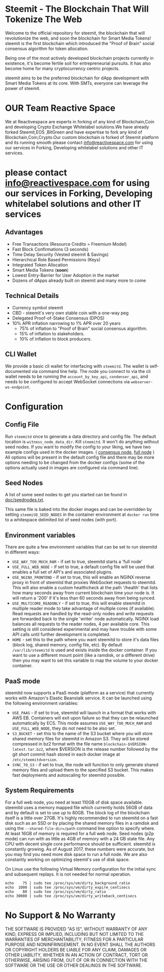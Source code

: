 # Steemit - The Blockchain That Will Tokenize The Web

Welcome to the official repository for steemit, the blockchain that will revolutionize the web, and soon the blockchain for Smart Media Tokens!
steemit is the first blockchain which introduced the "Proof of Brain" social consensus algorithm for token allocation.

Being one of the most actively developed blockchain projects currently in existence, it's become fertile soil for entrepreneurial pursuits. It has also become home for many cryptocurrency centric projects.

steemit aims to be the preferred blockchain for dApp development with Smart Media Tokens at its core. With SMTs, everyone can leverage the power of steemit.

# OUR Team Reactive Space

We at Reactivespace are experts in forking of any kind of Blockchain,Coin and developing Crypto Exchange  Whitelabel solutions.We have already forked Steemit,EOS ,BitGreen and have expertise to fork any kind of Blockchain,Coin,Crypto.Our custom  blockchain is forked of Steemit platform and its running smooth 
please contact info@reactivespace.com for using our services in Forking, Developing whitelabel solutions and other IT services.

# please contact info@reactivespace.com for using our services in Forking, Developing whitelabel solutions and other IT services 


## Advantages

* Free Transactions (Resource Credits = Freemium Model)
* Fast Block Confirmations (3 seconds)
* Time Delay Security (Vested steemit & Savings)
* Hierarchical Role Based Permissions (Keys)
* Integrated Token Allocation
* Smart Media Tokens (**soon**)
* Lowest Entry-Barrier for User Adoption in the market
* Dozens of dApps already built on steemit and many more to come

## Technical Details


* Currency symbol steemit
* CBD - steemit's very own stable coin with a one-way peg
* Delegated Proof-of-Stake Consensus (DPOS)
* 10% APR inflation narrowing to 1% APR over 20 years
    * 75% of inflation to "Proof of Brain" social consensus algorithm.
    * 15% of inflation to stakeholders.
    * 10% of inflation to block producers.

## CLI Wallet

We provide a basic cli wallet for interfacing with `steemitd`. The wallet is self-documented via command line help. The node you connect to via the cli wallet needs to be running the `account_by_key_api`, `condenser_api`, and needs to be configured to accept WebSocket connections via `webserver-ws-endpoint`.


# Configuration

## Config File

Run `steemitd` once to generate a data directory and config file. The default location is `witness_node_data_dir`. Kill `steemitd`. It won't do anything without seed nodes. If you want to modify the config to your liking, we have two example configs used in the docker images. ( [consensus node](contrib/config-for-docker.ini), [full node](contrib/fullnode.config.ini) ) All options will be present in the default config file and there may be more options needing to be changed from the docker configs (some of the options actually used in images are configured via command line).

## Seed Nodes

A list of some seed nodes to get you started can be found in
[doc/seednodes.txt](doc/seednodes.txt).

This same file is baked into the docker images and can be overridden by
setting `steemitD_SEED_NODES` in the container environment at `docker run`
time to a whitespace delimited list of seed nodes (with port).


## Environment variables

There are quite a few environment variables that can be set to run steemitd in different ways:

* `USE_WAY_TOO_MUCH_RAM` - if set to true, steemitd starts a 'full node'
* `USE_FULL_WEB_NODE` - if set to true, a default config file will be used that enables a full set of API's and associated plugins.
* `USE_NGINX_FRONTEND` - if set to true, this will enable an NGINX reverse proxy in front of steemitd that proxies WebSocket requests to steemitd. This will also enable a custom healthcheck at the path '/health' that lists how many seconds away from current blockchain time your node is. It will return a '200' if it's less than 60 seconds away from being synced.
* `USE_MULTICORE_READONLY` - if set to true, this will enable steemitd in multiple reader mode to take advantage of multiple cores (if available). Read requests are handled by the read-only nodes and write requests are forwarded back to the single 'writer' node automatically. NGINX load balances all requests to the reader nodes, 4 per available core. This setting is still considered experimental and may have trouble with some API calls until further development is completed.
* `HOME` - set this to the path where you want steemitd to store it's data files (block log, shared memory, config file, etc). By default `/var/lib/steemitd` is used and exists inside the docker container. If you want to use a different mount point (like a ramdisk, or a different drive) then you may want to set this variable to map the volume to your docker container.

## PaaS mode

steemitd now supports a PaaS mode (platform as a service) that currently works with Amazon's Elastic Beanstalk service. It can be launched using the following environment variables:

* `USE_PAAS` - if set to true, steemitd will launch in a format that works with AWS EB. Containers will exit upon failure so that they can be relaunched automatically by ECS. This mode assumes `USE_WAY_TOO_MUCH_RAM` and `USE_FULL_WEB_NODE`, they do not need to be also set.
* `S3_BUCKET` - set this to the name of the S3 bucket where you will store shared memory files for steemitd in Amazon S3. They will be stored compressed in bz2 format with the file name `blockchain-$VERSION-latest.tar.bz2`, where $VERSION is the release number followed by the git short commit hash stored in each docker image at `/etc/steemitdversion`.
* `SYNC_TO_S3` - if set to true, the node will function to only generate shared memory files and upload them to the specified S3 bucket. This makes fast deployments and autoscaling for steemitd possible.


## System Requirements

For a full web node, you need at least 110GB of disk space available. steemitd uses a memory mapped file which currently holds 56GB of data and by default is set to use up to 80GB. The block log of the blockchain itself is a little over 27GB. It's highly recommended to run steemitd on a fast disk such as an SSD or by placing the shared memory files in a ramdisk and using the `--shared-file-dir=/path` command line option to specify where. At least 16GB of memory is required for a full web node. Seed nodes (p2p mode) can run with as little as 4GB of memory with a 24 GB state file. Any CPU with decent single core performance should be sufficient. steemitd is constantly growing. As of August 2017, these numbers were accurate, but you may find you need more disk space to run a full node. We are also constantly working on optimizing steemit's use of disk space.

On Linux use the following Virtual Memory configuration for the initial sync and subsequent replays. It is not needed for normal operation.

```
echo    75 | sudo tee /proc/sys/vm/dirty_background_ratio
echo  1000 | sudo tee /proc/sys/vm/dirty_expire_centisecs
echo    80 | sudo tee /proc/sys/vm/dirty_ratio
echo 30000 | sudo tee /proc/sys/vm/dirty_writeback_centisecs
```

# No Support & No Warranty

THE SOFTWARE IS PROVIDED "AS IS", WITHOUT WARRANTY OF ANY KIND, EXPRESS OR
IMPLIED, INCLUDING BUT NOT LIMITED TO THE WARRANTIES OF MERCHANTABILITY,
FITNESS FOR A PARTICULAR PURPOSE AND NONINFRINGEMENT. IN NO EVENT SHALL THE
AUTHORS OR COPYRIGHT HOLDERS BE LIABLE FOR ANY CLAIM, DAMAGES OR OTHER
LIABILITY, WHETHER IN AN ACTION OF CONTRACT, TORT OR OTHERWISE, ARISING
FROM, OUT OF OR IN CONNECTION WITH THE SOFTWARE OR THE USE OR OTHER DEALINGS
IN THE SOFTWARE.
